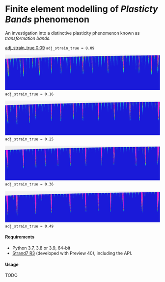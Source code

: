 # Finite element modelling of *Plasticty Bands* phenomenon

An investigation into a distinctive plasticity phenomenon known as *transformation 
bands*. 


[adj_strain_true 0.09](./images/adj_strain_true=0.09.png)
`adj_strain_true = 0.09`


![adj_strain_true 0.16](images/adj_strain_true=0.16.png)
`adj_strain_true = 0.16`


![adj_strain_true 0.25](images/adj_strain_true=0.25.png)
`adj_strain_true = 0.25`

![adj_strain_true 0.36](images/adj_strain_true=0.36.png)
`adj_strain_true = 0.36`

![adj_strain_true 0.49](images/adj_strain_true=0.49.png)
`adj_strain_true = 0.49`


#### Requirements
 - Python 3.7, 3.8 or 3.9, 64-bit
 - [Strand7 R3](http://www.strand7.com/r3/) (developed with Preview 40), including the API.


#### Usage
TODO


